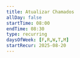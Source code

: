 ```yaml
---
title: Atualizar Chamados
allDay: false
startTime: 08:00
endTime: 08:30
type: recurring
daysOfWeek: [F,R,W,T,M]
startRecur: 2025-08-20
---
```

